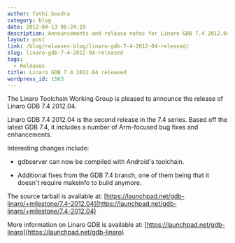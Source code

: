 ```yaml
---
author: fathi.boudra
category: blog
date: 2012-04-13 06:24:19
description: Announcements and release notes for Linaro GDB 7.4 2012.04
layout: post
link: /blog/releases-blog/linaro-gdb-7-4-2012-04-released/
slug: linaro-gdb-7-4-2012-04-released
tags:
  - Releases
title: Linaro GDB 7.4 2012.04 released
wordpress_id: 1563
---
```


The Linaro Toolchain Working Group is pleased to announce the release of Linaro GDB 7.4 2012.04.

Linaro GDB 7.4 2012.04 is the second release in the 7.4 series. Based off the latest GDB 7.4, it includes a number of Arm-focused bug fixes and enhancements.

Interesting changes include:

- gdbserver can now be compiled with Android's toolchain.

- Additional fixes from the GDB 7.4 branch, one of them being that it doesn't require makeinfo to build anymore.

The source tarball is available at:
[https://launchpad.net/gdb-linaro/+milestone/7.4-2012.04](https://launchpad.net/gdb-linaro/+milestone/7.4-2012.04)

More information on Linaro GDB is available at:
[https://launchpad.net/gdb-linaro](https://launchpad.net/gdb-linaro)
